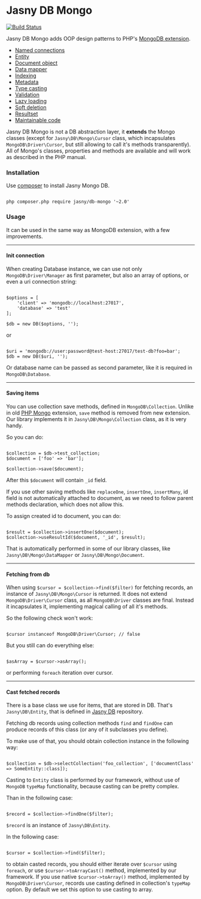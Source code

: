 Jasny DB Mongo
===

[![Build Status](https://secure.travis-ci.org/jasny/db-mongo.png?branch=master)](http://travis-ci.org/jasny/db-mongo)

Jasny DB Mongo adds OOP design patterns to PHP's [MongoDB extension](https://php.net/manual/en/set.mongodb.php).

* [Named connections](#named-connections)
* [Entity](#entity)
* [Document object](#document-object)
* [Data mapper](#data-mapper)
* [Indexing](#indexing)
* [Metadata](#metadata)
* [Type casting](#type-casting)
* [Validation](#validation)
* [Lazy loading](#lazy-loading)
* [Soft deletion](#soft-deletion)
* [Resultset](#resultset)
* [Maintainable code](#maintainable-code)

Jasny DB Mongo is not a DB abstraction layer, it **extends** the Mongo classes (except for `Jasny\DB\Mongo\Cursor` class, which incapsulates `MongoDB\Driver\Cursor`, but still allowing to call it's methods transparently). All of Mongo's classes, properties and
methods are available and will work as described in the PHP manual.

### Installation

Use [composer](https://getcomposer.org/) to install Jasny Mongo DB.

```

php composer.php require jasny/db-mongo '~2.0'

```

### Usage

It can be used in the same way as MongoDB extension, with a few improvements.

---

#### **Init connection**

When creating Database instance, we can use not only `MongoDB\Driver\Manager` as first parameter, but also an array of options, or even a uri connection string:

```

$options = [
    'client' => 'mongodb://localhost:27017',
    'database' => 'test'
];

$db = new DB($options, '');

```

or

```

$uri = 'mongodb://user:password@test-host:27017/test-db?foo=bar';
$db = new DB($uri, '');

```

Or database name can be passed as second parameter, like it is required in `MongoDB\Database`.

---

#### **Saving items**

You can use collection save methods, defined in `MongoDB\Collection`. Unlike in old [PHP Mongo](https://php.net/manual/en/book.mongo.php) extension, `save` method is removed from new extension. Our library implements it in `Jasny\DB\Mongo\Collection` class, as it is very handy.

So you can do:

```

$collection = $db->test_collection;
$document = ['foo' => 'bar'];

$collection->save($document);

```

After this `$document` will contain `_id` field.

If you use other saving methods like `replaceOne`, `insertOne`, `insertMany`, id field is not automatically attached to document, as we need to follow parent methods declaration, which does not allow this.

To assign created id to document, you can do:

```

$result = $collection->insertOne($document);
$collection->useResultId($document, '_id', $result);

```

That is automatically performed in some of our library classes, like `Jasny\DB\Mongo\DataMapper` or `Jasny\DB\Mongo\Document`.

---

#### **Fetching from db**

When using `$cursor = $collection->find($filter)` for fetching records, an instance of `Jasny\DB\Mongo\Cursor` is returned. It does not extend `MongoDB\Driver\Cursor` class, as all `MongoDB\Driver` classes are final. Instead it incapsulates it, implementing magical calling of all it's methods.

So the following check won't work:

```

$cursor instanceof MongoDB\Driver\Cursor; // false

```

But you still can do everything else:

````

$asArray = $cursor->asArray();

````

or performing `foreach` iteration over cursor.

---

#### **Cast fetched records**

There is a base class we use for items, that are stored in DB. That's `Jasny\DB\Entity`, that is defined in [Jasny DB](https://github.com/jasny/db) repository.

Fetching db records using collection methods `find` and `findOne` can produce records of this class (or any of it subclasses you define).

To make use of that, you should obtain collection instance in the following way:

```

$collection = $db->selectCollection('foo_collection', ['documentClass' => SomeEntity::class]);

```

Casting to `Entity` class is performed by our framework, without use of `MongoDB` `typeMap` functionality, because casting can be pretty complex.

Than in the following case:

```

$record = $collection->findOne($filter);

```

`$record` is an instance of `Jasny\DB\Entity`.

In the following case:

```

$cursor = $collection->find($filter);

```

to obtain casted records, you should either iterate over `$cursor` using `foreach`, or use `$cursor->toArrayCast()` method, implemented by our framework. If you use native `$cursor->toArray()` method, implemented by `MongoDB\Driver\Cursor`, records use casting defined in collection's `typeMap` option. By default we set this option to use casting to array.
